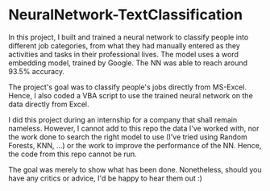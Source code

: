 # NeuralNetwork-TextClassification

In this project, I built and trained a neural network to classify people into different job categories, from what they had manually entered as they activities and tasks in their professional lives. 
The model uses a word embedding model, trained by Google. 
The NN was able to reach around 93.5% accuracy. 

The project's goal was to classify people's jobs directly from MS-Excel. Hence, I also coded a VBA script to use the trained neural network on the data directly from Excel. 

I did this project during an internship for a company that shall remain nameless. However, I cannot add to this repo the data I've worked with, nor the work done to search the right model to use (I've tried using Random Forests, KNN, ...) or the work to improve the performance of the NN. Hence, the code from this repo cannot be run. 

The goal was merely to show what has been done. 
Nonetheless, should you have any critics or advice, I'd be happy to hear them out :)
